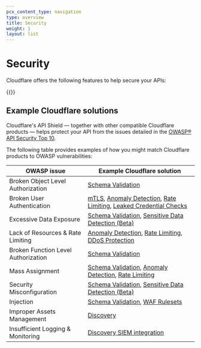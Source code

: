 ```yaml
---
pcx_content_type: navigation
type: overview
title: Security
weight: 1
layout: list
---
```


# Security

Cloudflare offers the following features to help secure your APIs: 

{{<directory-listing>}}

## Example Cloudflare solutions

Cloudflare's API Shield — together with other compatible Cloudflare products — helps protect your API from the issues detailed in the [OWASP&reg; API Security Top 10](https://owasp.org/www-project-api-security/).

The following table provides examples of how you might match Cloudflare products to OWASP vulnerabilities:

| OWASP issue | Example Cloudflare solution |
| ----------- | ------------------- |
| Broken Object Level Authorization | [Schema Validation] |
| Broken User Authentication | [mTLS](/api-shield/security/mtls/), [Anomaly Detection], [Rate Limiting], [Leaked Credential Checks](/waf/exposed-credentials-check/) |
| Excessive Data Exposure | [Schema Validation], [Sensitive Data Detection (Beta)] |
| Lack of Resources & Rate Limiting | [Anomaly Detection], [Rate Limiting], [DDoS Protection](/ddos-protection/) |
| Broken Function Level Authorization| [Schema Validation] |
| Mass Assignment| [Schema Validation], [Anomaly Detection], [Rate Limiting] |
| Security Misconfiguration| [Schema Validation], [Sensitive Data Detection (Beta)] |
| Injection| [Schema Validation], [WAF Rulesets](/waf/managed-rulesets/) |
| Improper Assets Management| [Discovery](/api-shield/security/api-discovery/) |
| Insufficient Logging & Monitoring| [Discovery SIEM integration](/logs/get-started/enable-destinations/) |


[Schema Validation]: /api-shield/security/schema-validation/
[Anomaly Detection]: /api-shield/security/sequential-abuse-detection/
[Sensitive Data Detection (Beta)]: https://blog.cloudflare.com/data-loss-prevention/
[Rate Limiting]: /waf/rate-limiting-rules/

